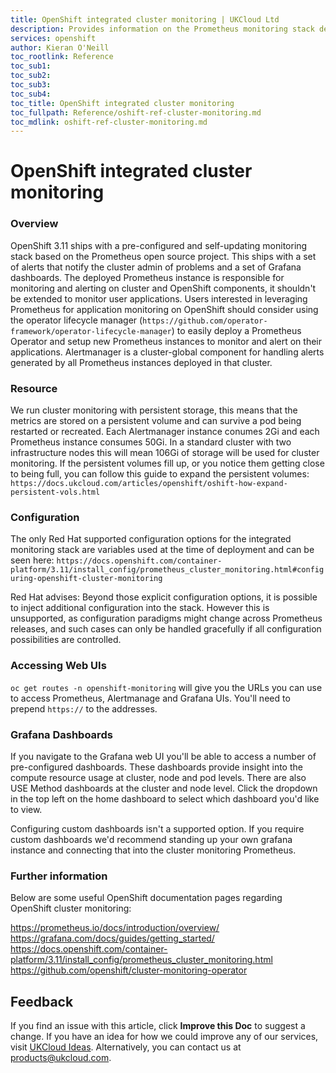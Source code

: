 ```yaml
---
title: OpenShift integrated cluster monitoring | UKCloud Ltd
description: Provides information on the Prometheus monitoring stack deployed with OpenShift v3.11
services: openshift
author: Kieran O'Neill
toc_rootlink: Reference
toc_sub1: 
toc_sub2:
toc_sub3:
toc_sub4:
toc_title: OpenShift integrated cluster monitoring
toc_fullpath: Reference/oshift-ref-cluster-monitoring.md
toc_mdlink: oshift-ref-cluster-monitoring.md
---
```


# OpenShift integrated cluster monitoring

### Overview

OpenShift 3.11 ships with a pre-configured and self-updating monitoring stack based on the Prometheus open source project. This ships with a set of alerts that notify the cluster admin of problems and a set of Grafana dashboards. The deployed Prometheus instance is responsible for monitoring and alerting on cluster and OpenShift components, it shouldn't be extended to monitor user applications. Users interested in leveraging Prometheus for application monitoring on OpenShift should consider using the operator lifecycle manager (`https://github.com/operator-framework/operator-lifecycle-manager`) to easily deploy a Prometheus Operator and setup new Prometheus instances to monitor and alert on their applications. Alertmanager is a cluster-global component for handling alerts generated by all Prometheus instances deployed in that cluster.

### Resource

We run cluster monitoring with persistent storage, this means that the metrics are stored on a persistent volume and can survive a pod being restarted or recreated. Each Alertmanager instance conumes 2Gi and each Prometheus instance consumes 50Gi. In a standard cluster with two infrastructure nodes this will mean 106Gi of storage will be used for cluster monitoring. If the persistent volumes fill up, or you notice them getting close to being full, you can follow this guide to expand the persistent volumes: `https://docs.ukcloud.com/articles/openshift/oshift-how-expand-persistent-vols.html`

### Configuration

The only Red Hat supported configuration options for the integrated monitoring stack are variables used at the time of deployment and can be seen here: `https://docs.openshift.com/container-platform/3.11/install_config/prometheus_cluster_monitoring.html#configuring-openshift-cluster-monitoring`

Red Hat advises: Beyond those explicit configuration options, it is possible to inject additional configuration into the stack. However this is unsupported, as configuration paradigms might change across Prometheus releases, and such cases can only be handled gracefully if all configuration possibilities are controlled.

### Accessing Web UIs

`oc get routes -n openshift-monitoring` will give you the URLs you can use to access Prometheus, Alertmanage and Grafana UIs. You'll need to prepend `https://` to the addresses.

### Grafana Dashboards

If you navigate to the Grafana web UI you'll be able to access a number of pre-configured dashboards. These dashboards provide insight into the compute resource usage at cluster, node and pod levels. There are also USE Method dashboards at the cluster and node level. Click the dropdown in the top left on the home dashboard to select which dashboard you'd like to view.

Configuring custom dashboards isn't a supported option. If you require custom dashboards we'd recommend standing up your own grafana instance and connecting that into the cluster monitoring Prometheus.

### Further information

Below are some useful OpenShift documentation pages regarding OpenShift cluster monitoring:

https://prometheus.io/docs/introduction/overview/
https://grafana.com/docs/guides/getting_started/
https://docs.openshift.com/container-platform/3.11/install_config/prometheus_cluster_monitoring.html
https://github.com/openshift/cluster-monitoring-operator

## Feedback

If you find an issue with this article, click **Improve this Doc** to suggest a change. If you have an idea for how we could improve any of our services, visit [UKCloud Ideas](https://ideas.ukcloud.com). Alternatively, you can contact us at <products@ukcloud.com>.
